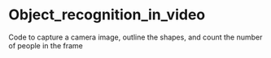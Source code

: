# Object_recognition_in_video
Code to capture a camera image, outline the shapes, and count the number of people in the frame

